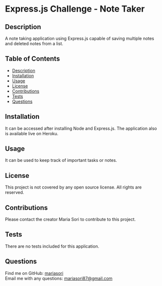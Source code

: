 # Express.js Challenge - Note Taker

## Description
A note taking application using Express.js capable of saving multiple notes and deleted notes from a list.

## Table of Contents
- [Description](#description)
- [Installation](#installation)
- [Usage](#usage)
- [License](#license)
- [Contributions](#contributions)
- [Tests](#tests)
- [Questions](#questions)
 
## Installation
It can be accessed after installing Node and Express.js.  The application also is available live on Heroku.

## Usage
It can be used to keep track of important tasks or notes.

## License
This project is not covered by any open source license.  All rights are reserved.

## Contributions
Please contact the creator Maria Sori to contribute to this project.

## Tests
There are no tests included for this application.

## Questions
Find me on GitHub: [mariasori](https://github.com/mariasori)
<br />
Email me with any questions: [mariasori87@gmail.com](mailto:mariasori87@gmail.com)


